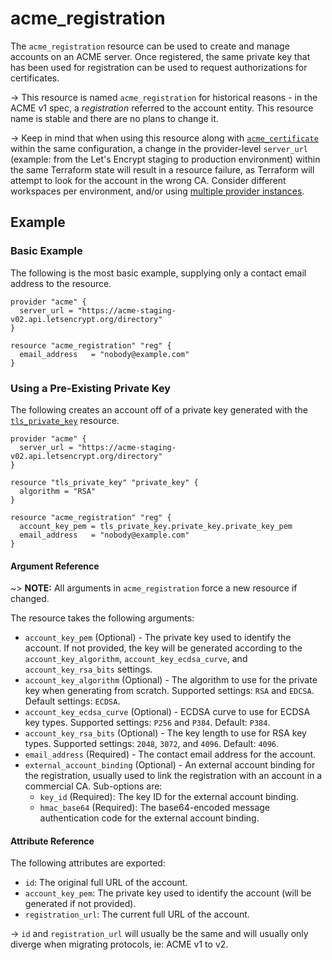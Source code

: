 # acme_registration

The `acme_registration` resource can be used to create and manage accounts on an
ACME server. Once registered, the same private key that has been used for
registration can be used to request authorizations for certificates.

-> This resource is named `acme_registration` for historical reasons - in the
ACME v1 spec, a _registration_ referred to the account entity.  This resource
name is stable and there are no plans to change it.

-> Keep in mind that when using this resource along with
[`acme_certificate`][resource-certificate] within the same configuration, a
change in the provider-level `server_url` (example: from the Let's Encrypt
staging to production environment) within the same Terraform state will result
in a resource failure, as Terraform will attempt to look for the account in the
wrong CA. Consider different workspaces per environment, and/or using [multiple
provider instances][multiple-provider-instances].

[multiple-provider-instances]: https://www.terraform.io/docs/configuration/providers.html#alias-multiple-provider-configurations
[resource-certificate]: ./certificate.md

## Example

### Basic Example

The following is the most basic example, supplying only a contact email address
to the resource.

```hcl
provider "acme" {
  server_url = "https://acme-staging-v02.api.letsencrypt.org/directory"
}

resource "acme_registration" "reg" {
  email_address   = "nobody@example.com"
}
```

### Using a Pre-Existing Private Key

The following creates an account off of a private key generated with the
[`tls_private_key`][resource-tls-private-key] resource.

[resource-tls-private-key]: https://registry.terraform.io/providers/hashicorp/tls/latest/docs/resources/private_key

```hcl
provider "acme" {
  server_url = "https://acme-staging-v02.api.letsencrypt.org/directory"
}

resource "tls_private_key" "private_key" {
  algorithm = "RSA"
}

resource "acme_registration" "reg" {
  account_key_pem = tls_private_key.private_key.private_key_pem
  email_address   = "nobody@example.com"
}
```

#### Argument Reference

~> **NOTE:** All arguments in `acme_registration` force a new resource if
changed.

The resource takes the following arguments:

* `account_key_pem` (Optional) - The private key used to identify the account.
  If not provided, the key will be generated according to the
  `account_key_algorithm`, `account_key_ecdsa_curve`, and
  `account_key_rsa_bits` settings.
* `account_key_algorithm` (Optional) - The algorithm to use for the private key
  when generating from scratch. Supported settings: `RSA` and `EDCSA`. Default
  settings: `ECDSA`.
* `account_key_ecdsa_curve` (Optional) - ECDSA curve to use for ECDSA key
  types. Supported settings: `P256` and `P384`. Default: `P384`.
* `account_key_rsa_bits` (Optional) - The key length to use for RSA key types.
  Supported settings: `2048`, `3072`, and `4096`. Default: `4096`.
* `email_address` (Required) - The contact email address for the account.
* `external_account_binding` (Optional) - An external account binding for the
  registration, usually used to link the registration with an account in a
  commercial CA. Sub-options are:
    - `key_id` (Required): The key ID for the external account binding.
    - `hmac_base64` (Required): The base64-encoded message authentication code
      for the external account binding.

#### Attribute Reference

The following attributes are exported:

* `id`: The original full URL of the account.
* `account_key_pem`: The private key used to identify the account (will be
  generated if not provided).
* `registration_url`: The current full URL of the account.

-> `id` and `registration_url` will usually be the same and will usually only
diverge when migrating protocols, ie: ACME v1 to v2.
